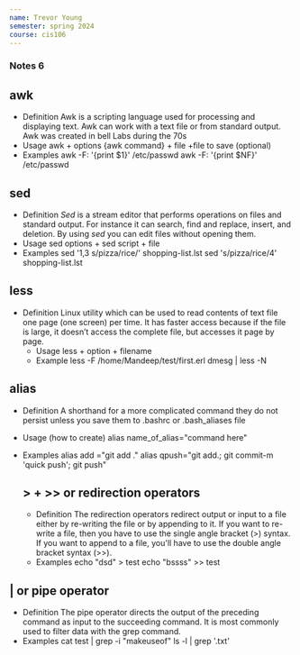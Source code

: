 ```yaml
---
name: Trevor Young
semester: spring 2024
course: cis106
---
```

### Notes 6

## awk
* Definition 
  Awk is a scripting language used for processing and displaying text. Awk can work with a text file or from standard output. Awk was created in bell Labs during the 70s 
* Usage
  awk + options {awk command} + file +file to save (optional)
* Examples
  awk -F: '{print $1}' /etc/passwd
  awk -F: '{print $NF}' /etc/passwd

## sed
* Definition 
  *Sed* is a stream editor that performs operations on files and standard output. For instance it can search, find and replace, insert, and deletion. By using *sed* you can edit files without opening them.
* Usage 
  sed options + sed script + file
* Examples 
  sed '1,3 s/pizza/rice/' shopping-list.lst
  sed 's/pizza/rice/4' shopping-list.lst
## less
* Definition 
  Linux utility which can be used to read contents of text file one page (one screen) per time. It has faster access because if the file is large, it doesn’t access the complete file, but accesses it page by page.
  * Usage 
  less + option + filename 
  * Example 
 less -F /home/Mandeep/test/first.erl
 dmesg | less -N

## alias 
* Definition 
  A shorthand for a more complicated command they do not persist unless you save them to .bashrc or .bash_aliases file
* Usage (how to create)
  alias name_of_alias="command here"
* Examples
  alias add ="git add ."
  alias qpush="git add.; git commit-m 'quick push'; git push"

  ## > + >> or redirection operators 
  * Definition 
  The redirection operators redirect output or input to a file either by re-writing the file or by appending to it. If you want to re-write a file, then you have to use the single angle bracket (>) syntax. If you want to append to a file, you'll have to use the double angle bracket syntax (>>).
  * Examples 
  echo "dsd" > test
  echo "bssss" >> test
## | or pipe operator 
* Definition 
  The pipe operator directs the output of the preceding command as input to the succeeding command. It is most commonly used to filter data with the grep command.
* Examples
  cat test | grep -i "makeuseof"
  ls -l | grep '.txt'